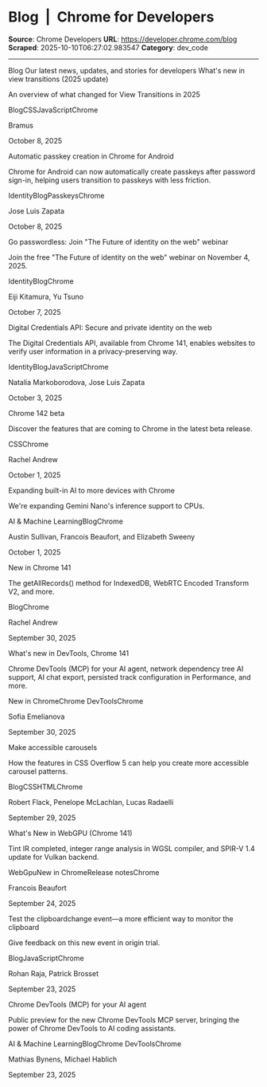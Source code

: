# Blog  |  Chrome for Developers

**Source**: Chrome Developers
**URL**: https://developer.chrome.com/blog
**Scraped**: 2025-10-10T06:27:02.983547
**Category**: dev_code

---

Blog
Our latest news, updates, and stories for developers
What's new in view transitions (2025 update)

An overview of what changed for View Transitions in 2025

BlogCSSJavaScriptChrome

Bramus

October 8, 2025

Automatic passkey creation in Chrome for Android

Chrome for Android can now automatically create passkeys after password sign-in, helping users transition to passkeys with less friction.

IdentityBlogPasskeysChrome

Jose Luis Zapata

October 8, 2025

Go passwordless: Join "The Future of identity on the web" webinar

Join the free "The Future of identity on the web" webinar on November 4, 2025.

IdentityBlogChrome

Eiji Kitamura, Yu Tsuno

October 7, 2025

Digital Credentials API: Secure and private identity on the web

The Digital Credentials API, available from Chrome 141, enables websites to verify user information in a privacy-preserving way.

IdentityBlogJavaScriptChrome

Natalia Markoborodova, Jose Luis Zapata

October 3, 2025

Chrome 142 beta

Discover the features that are coming to Chrome in the latest beta release.

CSSChrome

Rachel Andrew

October 1, 2025

Expanding built-in AI to more devices with Chrome

We're expanding Gemini Nano's inference support to CPUs.

AI & Machine LearningBlogChrome

Austin Sullivan, Francois Beaufort, and Elizabeth Sweeny

October 1, 2025

New in Chrome 141

The getAllRecords() method for IndexedDB, WebRTC Encoded Transform V2, and more.

BlogChrome

Rachel Andrew

September 30, 2025

What's new in DevTools, Chrome 141

Chrome DevTools (MCP) for your AI agent, network dependency tree AI support, AI chat export, persisted track configuration in Performance, and more.

New in ChromeChrome DevToolsChrome

Sofia Emelianova

September 30, 2025

Make accessible carousels

How the features in CSS Overflow 5 can help you create more accessible carousel patterns.

BlogCSSHTMLChrome

Robert Flack, Penelope McLachlan, Lucas Radaelli

September 29, 2025

What's New in WebGPU (Chrome 141)

Tint IR completed, integer range analysis in WGSL compiler, and SPIR-V 1.4 update for Vulkan backend.

WebGpuNew in ChromeRelease notesChrome

Francois Beaufort

September 24, 2025

Test the clipboardchange event—a more efficient way to monitor the clipboard

Give feedback on this new event in origin trial.

BlogJavaScriptChrome

Rohan Raja, Patrick Brosset

September 23, 2025

Chrome DevTools (MCP) for your AI agent

Public preview for the new Chrome DevTools MCP server, bringing the power of Chrome DevTools to AI coding assistants.

AI & Machine LearningBlogChrome DevToolsChrome

Mathias Bynens, Michael Hablich

September 23, 2025
